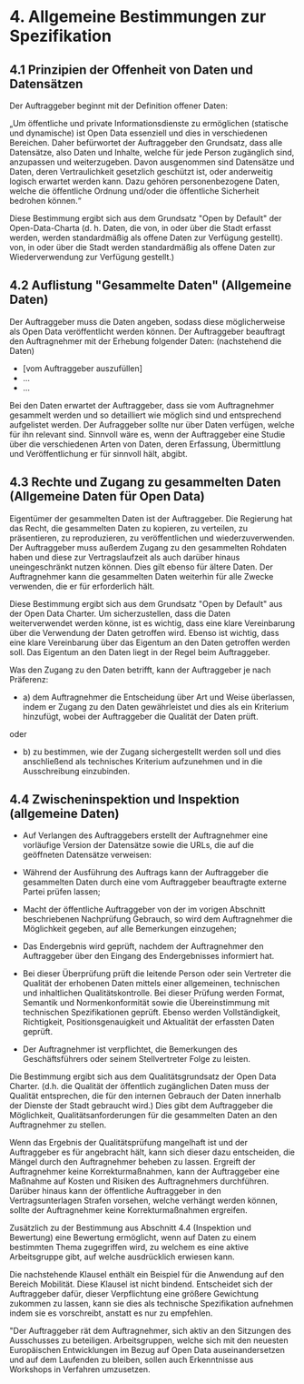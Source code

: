 # 4. Allgemeine Bestimmungen zur Spezifikation

## 4.1 Prinzipien der Offenheit von Daten und Datensätzen

Der Auftraggeber beginnt mit der Definition offener Daten:

„Um öffentliche und private Informationsdienste zu ermöglichen (statische und dynamische) ist Open Data essenziell und dies in verschiedenen Bereichen. 
Daher befürwortet der Auftraggeber den Grundsatz, dass alle Datensätze, also Daten und Inhalte, welche für jede Person zugänglich sind, anzupassen und weiterzugeben.
Davon ausgenommen sind Datensätze und Daten, deren Vertraulichkeit gesetzlich geschützt ist, oder anderweitig logisch erwartet werden kann. Dazu gehören personenbezogene Daten, welche die öffentliche Ordnung und/oder die öffentliche Sicherheit bedrohen können.“

Diese Bestimmung ergibt sich aus dem Grundsatz "Open by Default" der Open-Data-Charta (d. h. Daten, die von, in oder über die Stadt erfasst werden, werden standardmäßig als offene Daten zur Verfügung gestellt). 
von, in oder über die Stadt werden standardmäßig als offene Daten zur Wiederverwendung zur Verfügung gestellt.)

## 4.2 Auflistung "Gesammelte Daten" (Allgemeine Daten)

Der Auftraggeber muss die Daten angeben, sodass diese möglicherweise als Open Data veröffentlicht werden können.
Der Auftraggeber beauftragt den Auftragnehmer mit der Erhebung folgender Daten: (nachstehend die Daten)

+ [vom Auftraggeber auszufüllen]
+ ...
+ ...

Bei den Daten erwartet der Auftraggeber, dass sie vom Auftragnehmer gesammelt werden und so detailliert wie möglich sind und entsprechend aufgelistet werden.
Der Aufraggeber sollte nur über Daten verfügen, welche für ihn relevant sind.
Sinnvoll wäre es, wenn der Auftraggeber eine Studie über die verschiedenen Arten von Daten, deren Erfassung, Übermittlung und Veröffentlichung er für sinnvoll hält, abgibt.

## 4.3 Rechte und Zugang zu gesammelten Daten (Allgemeine Daten für Open Data)

Eigentümer der gesammelten Daten ist der Auftraggeber.
Die Regierung hat das Recht, die gesammelten Daten zu kopieren, zu verteilen, zu präsentieren, zu reproduzieren, zu veröffentlichen und wiederzuverwenden.
Der Auftraggeber muss außerdem Zugang zu den gesammelten Rohdaten haben und diese zur Vertragslaufzeit als auch darüber hinaus uneingeschränkt nutzen können. Dies gilt ebenso für ältere Daten.
Der Auftragnehmer kann die gesammelten Daten weiterhin für alle Zwecke verwenden, die er für erforderlich hält.

Diese Bestimmung ergibt sich aus dem Grundsatz "Open by Default" aus der Open Data Charter.
Um sicherzustellen, dass die Daten weiterverwendet werden könne, ist es wichtig, dass eine klare Vereinbarung über die Verwendung der Daten getroffen wird.
Ebenso ist wichtig, dass eine klare Vereinbarung über das Eigentum an den Daten getroffen werden soll. Das Eigentum an den Daten liegt in der Regel beim Auftraggeber.

Was den Zugang zu den Daten betrifft, kann der Auftraggeber je nach Präferenz:

+ a) dem Auftragnehmer die Entscheidung über Art und Weise überlassen, indem er Zugang zu den Daten gewährleistet und dies als ein Kriterium hinzufügt, wobei der Auftraggeber die Qualität der Daten prüft.

oder

+ b) zu bestimmen, wie der Zugang sichergestellt werden soll und dies anschließend als technisches Kriterium aufzunehmen und in die Ausschreibung einzubinden.

## 4.4 Zwischeninspektion und Inspektion (allgemeine Daten)

+ Auf Verlangen des Auftraggebers erstellt der Auftragnehmer eine vorläufige Version der Datensätze sowie die URLs, die auf die geöffneten Datensätze verweisen:

+ Während der Ausführung des Auftrags kann der Auftraggeber die gesammelten Daten durch eine vom Auftraggeber beauftragte externe Partei prüfen lassen;

+ Macht der öffentliche Auftraggeber von der im vorigen Abschnitt beschriebenen Nachprüfung Gebrauch, so wird dem Auftragnehmer die Möglichkeit gegeben, auf alle Bemerkungen einzugehen;

+ Das Endergebnis wird geprüft, nachdem der Auftragnehmer den Auftraggeber über den Eingang des Endergebnisses informiert hat.

+ Bei dieser Überprüfung prüft die leitende Person oder sein Vertreter die Qualität der erhobenen Daten mittels einer allgemeinen, technischen und inhaltlichen Qualitätskontrolle. Bei dieser Prüfung werden Format, Semantik und Normenkonformität sowie die Übereinstimmung mit technischen Spezifikationen geprüft. Ebenso werden Vollständigkeit, Richtigkeit, Positionsgenauigkeit und Aktualität der erfassten Daten geprüft.

+ Der Auftragnehmer ist verpflichtet, die Bemerkungen des Geschäftsführers oder seinem Stellvertreter Folge zu leisten.

Die Bestimmung ergibt sich aus dem Qualitätsgrundsatz der Open Data Charter. (d.h. die Qualität der öffentlich zugänglichen Daten muss der Qualität entsprechen, die für den internen Gebrauch der Daten innerhalb der Dienste der Stadt gebraucht wird.) Dies gibt dem Auftraggeber die Möglichkeit, Qualitätsanforderungen für die gesammelten Daten 
an den Auftragnehmer zu stellen.

Wenn das Ergebnis der Qualitätsprüfung mangelhaft ist und der Auftraggeber es für angebracht hält, kann sich dieser dazu entscheiden, die Mängel durch den Auftragnehmer beheben zu lassen. Ergreift der Auftragnehmer keine Korrekturmaßnahmen, kann der Auftraggeber eine Maßnahme auf Kosten und Risiken des Auftragnehmers durchführen.
Darüber hinaus kann der öffentliche Auftraggeber  in den Vertragsunterlagen Strafen vorsehen, welche verhängt werden können, sollte der Auftragnehmer keine Korrekturmaßnahmen ergreifen.

Zusätzlich zu der Bestimmung aus Abschnitt 4.4 (Inspektion und Bewertung) eine Bewertung ermöglicht, wenn auf Daten zu einem bestimmten Thema zugegriffen wird, zu welchem es eine aktive Arbeitsgruppe gibt, auf welche ausdrücklich erwiesen kann.

Die nachstehende Klausel enthält ein Beispiel für die Anwendung auf den Bereich Mobilität.
Diese Klausel ist nicht bindend.
Entscheidet sich der Auftraggeber dafür, dieser Verpflichtung eine größere Gewichtung zukommen zu lassen, kann sie dies als technische Spezifikation aufnehmen indem sie es vorschreibt, anstatt es nur zu empfehlen.

"Der Auftraggeber rät dem Auftragnehmer, sich aktiv an den Sitzungen des Ausschusses zu beteiligen.
Arbeitsgruppen, welche sich mit den neuesten Europäischen Entwicklungen im Bezug auf Open Data auseinandersetzen und auf dem Laufenden zu bleiben, sollen auch Erkenntnisse aus Workshops in Verfahren umzusetzen.